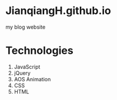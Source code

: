 # JianqiangH.github.io
my blog website

# Technologies
1. JavaScript
2. jQuery
3. AOS Animation
4. CSS
5. HTML
